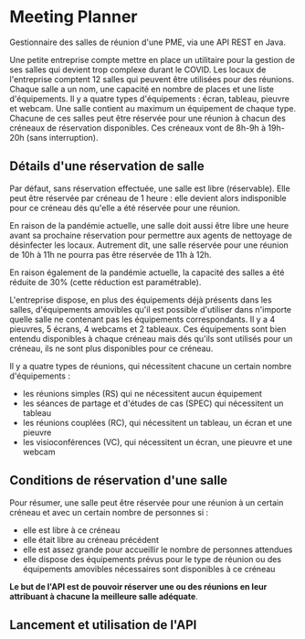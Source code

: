 # Meeting Planner
Gestionnaire des salles de réunion d'une PME, via une API REST en Java.

Une petite entreprise compte mettre en place un utilitaire pour la gestion de ses salles qui devient trop complexe durant le COVID.
Les locaux de l'entreprise comptent 12 salles qui peuvent être utilisées pour des réunions. Chaque salle a un nom, une capacité en nombre de places et une liste d'équipements.
Il y a quatre types d'équipements : écran, tableau, pieuvre et webcam. Une salle contient au maximum un équipement de chaque type.
Chacune de ces salles peut être réservée pour une réunion à chacun des créneaux de réservation disponibles. Ces créneaux vont de 8h-9h à 19h-20h (sans interruption).

## Détails d'une réservation de salle

Par défaut, sans réservation effectuée, une salle est libre (réservable).
Elle peut être réservée par créneau de 1 heure : elle devient alors indisponible pour ce créneau dés qu'elle a été réservée pour une réunion.

En raison de la pandémie actuelle, une salle doit aussi être libre une heure avant sa prochaine réservation pour permettre aux agents de nettoyage de désinfecter les locaux.
Autrement dit, une salle réservée pour une réunion de 10h à 11h ne pourra pas être réservée de 11h à 12h.

En raison également de la pandémie actuelle, la capacité des salles a été réduite de 30% (cette réduction est paramétrable). 

L'entreprise dispose, en plus des équipements déjà présents dans les salles, d'équipements amovibles qu'il est possible d'utiliser dans n'importe quelle salle ne contenant pas les 
équipements correspondants. Il y a 4 pieuvres, 5 écrans, 4 webcams et 2 tableaux. Ces équipements sont bien entendu disponibles à chaque créneau mais dés qu'ils sont utilisés pour 
un créneau, ils ne sont plus disponibles pour ce créneau.

Il y a quatre types de réunions, qui nécessitent chacune un certain nombre d'équipements : 
- les réunions simples (RS) qui ne nécessitent aucun équipement
- les séances de partage et d'études de cas (SPEC) qui nécessitent un tableau
- les réunions couplées (RC), qui nécessitent un tableau, un écran et une pieuvre
- les visioconférences (VC), qui nécessitent un écran, une pieuvre et une webcam

## Conditions de réservation d'une salle

Pour résumer, une salle peut être réservée pour une réunion à un certain créneau et avec un certain nombre de personnes si : 

- elle est libre à ce créneau
- elle était libre au créneau précédent
- elle est assez grande pour accueillir le nombre de personnes attendues
- elle dispose des équipements prévus pour le type de réunion ou des équipements amovibles nécessaires sont disponibles à ce créneau

**Le but de l'API est de pouvoir réserver une ou des réunions en leur attribuant à chacune la meilleure salle adéquate**.

## Lancement et utilisation de l'API

